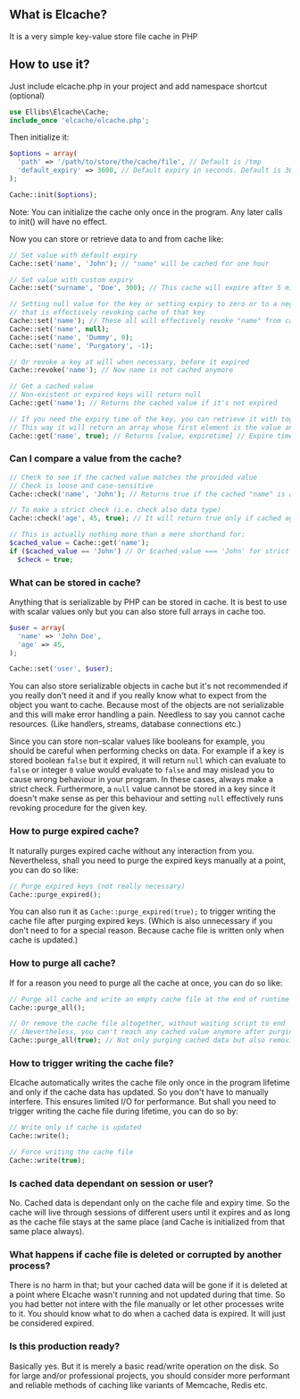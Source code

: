 ## What is Elcache?
It is a very simple key-value store file cache in PHP

## How to use it?
Just include elcache.php in your project and add namespace shortcut (optional)

```php
use Ellibs\Elcache\Cache;
include_once 'elcache/elcache.php';
```

Then initialize it:

```php
$options = array(
  'path' => '/path/to/store/the/cache/file', // Default is /tmp
  'default_expiry' => 3600, // Default expiry in seconds. Default is 3600 (1 hour)
);

Cache::init($options);
```
Note: You can initialize the cache only once in the program. Any later calls to init() will have no effect.

Now you can store or retrieve data to and from cache like:

```php
// Set value with default expiry
Cache::set('name', 'John'); // "name" will be cached for one hour

// Set value with custom expiry
Cache::set('surname', 'Doe', 300); // This cache will expire after 5 minutes

// Setting null value for the key or setting expiry to zero or to a negative number,
// that is effectively revoking cache of that key
Cache::set('name'); // These all will effectively revoke "name" from cache
Cache::set('name', null);
Cache::set('name', 'Dummy', 0);
Cache::set('name', 'Purgatory', -1);

// Or revoke a key at will when necessary, before it expired
Cache::revoke('name'); // Now name is not cached anymore

// Get a cached value
// Non-existent or expired keys will return null
Cache::get('name'); // Returns the cached value if it's not expired

// If you need the expiry time of the key, you can retrieve it with together with the value
// This way it will return an array whose first element is the value and second is the expiry time in timestamp
Cache::get('name', true); // Returns [value, expiretime] // Expire time is timestamp, not the remaining seconds
```

### Can I compare a value from the cache?

```php
// Check to see if the cached value matches the provided value
// Check is loose and case-sensitive
Cache::check('name', 'John'); // Returns true if the cached "name" is also John and is not expired; false otherwise.

// To make a strict check (i.e. check also data type)
Cache::check('age', 45, true); // It will return true only if cached age is 45 AND is integer. So "45" (string) will return false.

// This is actually nothing more than a mere shorthand for:
$cached_value = Cache::get('name');
if ($cached_value == 'John') // Or $cached_value === 'John' for strict checking.
  $check = true;
```

### What can be stored in cache?

Anything that is serializable by PHP can be stored in cache. It is best to use with scalar values only but you can also store full arrays in cache too.

```php
$user = array(
  'name' => 'John Doe',
  'age' => 45,
);

Cache::set('user', $user);
```

You can also store serializable objects in cache but it's not recommended if you really don't need it and if you really know what to expect from the object you want to cache. Because most of the objects are not serializable and this will make error handling a pain. Needless to say you cannot cache resources. (Like handlers, streams, database connections etc.)

Since you can store non-scalar values like booleans for example, you should be careful when performing checks on data. For example if a key is stored boolean `false` but it expired, it will return `null` which can evaluate to `false` or integer `0` value would evaluate to `false` and may mislead you to cause wrong behaviour in your program. In these cases, always make a strict check. Furthermore, a `null` value cannot be stored in a key since it doesn't make sense as per this behaviour and setting `null` effectively runs revoking procedure for the given key.

### How to purge expired cache?

It naturally purges expired cache without any interaction from you. Nevertheless, shall you need to purge the expired keys manually at a point, you can do so like:

```php
// Purge expired keys (not really necessary)
Cache::purge_expired();
```
You can also run it as `Cache::purge_expired(true);` to trigger writing the cache file after purging expired keys. (Which is also unnecessary if you don't need to for a special reason. Because cache file is written only when cache is updated.)

### How to purge all cache?

If for a reason you need to purge all the cache at once, you can do so like:

```php
// Purge all cache and write an empty cache file at the end of runtime
Cache::purge_all();

// Or remove the cache file altogether, without waiting script to end
// (Nevertheless, you can't reach any cached value anymore after purging, even if writing is not triggered.)
Cache::purge_all(true); // Not only purging cached data but also removing the cache file, which will be re-created after cache is updated again.
```

### How to trigger writing the cache file?

Elcache automatically writes the cache file only once in the program lifetime and only if the cache data has updated. So you don't have to manually interfere. This ensures limited I/O for performance. But shall you need to trigger writing the cache file during lifetime, you can do so by:

```php
// Write only if cache is updated
Cache::write();

// Force writing the cache file
Cache::write(true);
```

### Is cached data dependant on session or user?

No. Cached data is dependant only on the cache file and expiry time. So the cache will live through sessions of different users until it expires and as long as the cache file stays at the same place (and Cache is initialized from that same place always).

### What happens if cache file is deleted or corrupted by another process?

There is no harm in that; but your cached data will be gone if it is deleted at a point where Elcache wasn't running and not updated during that time. So you had better not intere with the file manually or let other processes write to it. You should know what to do when a cached data is expired. It will just be considered expired.

### Is this production ready?

Basically yes. But it is merely a basic read/write operation on the disk. So for large and/or professional projects, you should consider more performant and reliable methods of caching like variants of Memcache, Redis etc.

